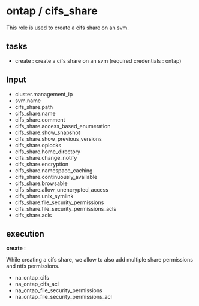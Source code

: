 # ontap / cifs_share

This role is used to create a cifs share on an svm.

## tasks

- create : create a cifs share on an svm (required credentials : ontap)

## Input

- cluster.management_ip
- svm.name
- cifs_share.path
- cifs_share.name
- cifs_share.comment
- cifs_share.access_based_enumeration
- cifs_share.show_snapshot
- cifs_share.show_previous_versions
- cifs_share.oplocks
- cifs_share.home_directory
- cifs_share.change_notify
- cifs_share.encryption
- cifs_share.namespace_caching
- cifs_share.continuously_available
- cifs_share.browsable
- cifs_share.allow_unencrypted_access
- cifs_share.unix_symlink
- cifs_share.file_security_permissions
- cifs_share.file_security_permissions_acls
- cifs_share.acls

## execution

**create** :

While creating a cifs share, we allow to also add multiple share permissions and ntfs permissions.  

- na_ontap_cifs
- na_ontap_cifs_acl
- na_ontap_file_security_permissions
- na_ontap_file_security_permissions_acl
